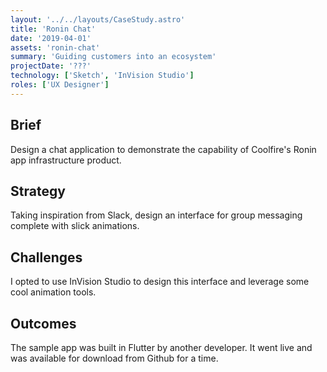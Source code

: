```yaml
---
layout: '../../layouts/CaseStudy.astro'
title: 'Ronin Chat'
date: '2019-04-01'
assets: 'ronin-chat'
summary: 'Guiding customers into an ecosystem'
projectDate: '???'
technology: ['Sketch', 'InVision Studio']
roles: ['UX Designer']
---
```


## Brief

Design a chat application to demonstrate the capability of Coolfire's Ronin app infrastructure product.

## Strategy

Taking inspiration from Slack, design an interface for group messaging complete with slick animations.

## Challenges

I opted to use InVision Studio to design this interface and leverage some cool animation tools.

## Outcomes

The sample app was built in Flutter by another developer. It went live and was available for download from Github for a time.
